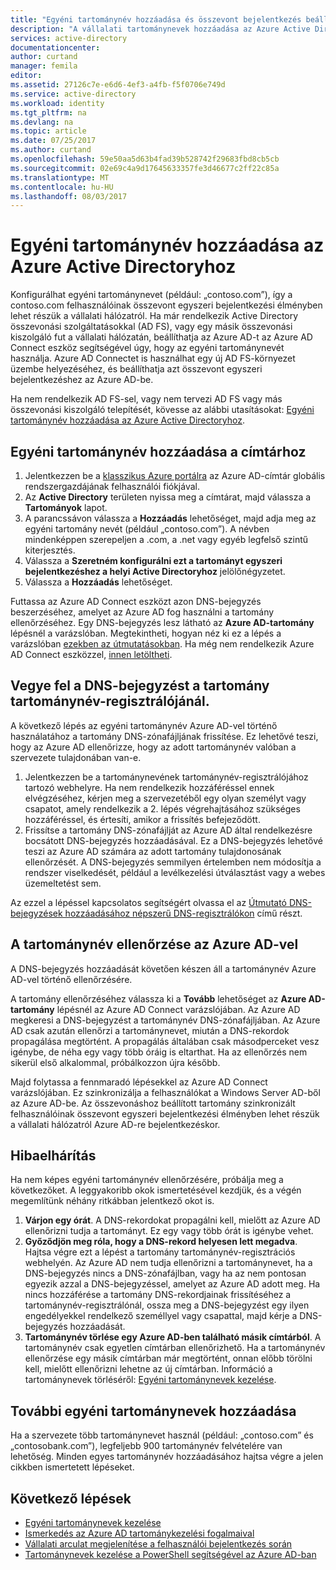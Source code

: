 ```yaml
---
title: "Egyéni tartománynév hozzáadása és összevont bejelentkezés beállítása az Azure Active Directoryhoz | Microsoft Docs"
description: "A vállalati tartománynevek hozzáadása az Azure Active Directoryhoz az összevont bejelentkezés beállításához az Azure Active Directory és a saját helyszíni összevont megoldás között"
services: active-directory
documentationcenter: 
author: curtand
manager: femila
editor: 
ms.assetid: 27126c7e-e6d6-4ef3-a4fb-f5f0706e749d
ms.service: active-directory
ms.workload: identity
ms.tgt_pltfrm: na
ms.devlang: na
ms.topic: article
ms.date: 07/25/2017
ms.author: curtand
ms.openlocfilehash: 59e50aa5d63b4fad39b528742f29683fbd8cb5cb
ms.sourcegitcommit: 02e69c4a9d17645633357fe3d46677c2ff22c85a
ms.translationtype: MT
ms.contentlocale: hu-HU
ms.lasthandoff: 08/03/2017
---
```

# <a name="add-your-custom-domain-name-to-azure-active-directory"></a>Egyéni tartománynév hozzáadása az Azure Active Directoryhoz
Konfigurálhat egyéni tartománynevet (például: „contoso.com”), így a contoso.com felhasználóinak összevont egyszeri bejelentkezési élményben lehet részük a vállalati hálózatról. Ha már rendelkezik Active Directory összevonási szolgáltatásokkal (AD FS), vagy egy másik összevonási kiszolgáló fut a vállalati hálózatán, beállíthatja az Azure AD-t az Azure AD Connect eszköz segítségével úgy, hogy az egyéni tartománynevét használja. Azure AD Connectet is használhat egy új AD FS-környezet üzembe helyezéséhez, és beállíthatja azt összevont egyszeri bejelentkezéshez az Azure AD-be.

Ha nem rendelkezik AD FS-sel, vagy nem tervezi AD FS vagy más összevonási kiszolgáló telepítését, kövesse az alábbi utasításokat: [Egyéni tartománynév hozzáadása az Azure Active Directoryhoz](active-directory-add-domain.md).

## <a name="add-a-custom-domain-name-to-your-directory"></a>Egyéni tartománynév hozzáadása a címtárhoz
1. Jelentkezzen be a [klasszikus Azure portálra](https://manage.windowsazure.com/) az Azure AD-címtár globális rendszergazdájának felhasználói fiókjával.
2. Az **Active Directory** területen nyissa meg a címtárat, majd válassza a **Tartományok** lapot.
3. A parancssávon válassza a **Hozzáadás** lehetőséget, majd adja meg az egyéni tartomány nevét (például „contoso.com”). A névben mindenképpen szerepeljen a .com, a .net vagy egyéb legfelső szintű kiterjesztés.
4. Válassza a **Szeretném konfigurálni ezt a tartományt egyszeri bejelentkezéshez a helyi Active Directoryhoz** jelölőnégyzetet.
5. Válassza a **Hozzáadás** lehetőséget.

Futtassa az Azure AD Connect eszközt azon DNS-bejegyzés beszerzéséhez, amelyet az Azure AD fog használni a tartomány ellenőrzéséhez. Egy DNS-bejegyzés lesz látható az **Azure AD-tartomány** lépésnél a varázslóban. Megtekintheti, hogyan néz ki ez a lépés a varázslóban [ezekben az útmutatásokban](connect/active-directory-aadconnect-get-started-custom.md#verify-the-azure-ad-domain-selected-for-federation). Ha még nem rendelkezik Azure AD Connect eszközzel, [innen letöltheti](http://go.microsoft.com/fwlink/?LinkId=615771).

## <a name="add-the-dns-entry-at-the-domain-name-registrar-for-the-domain"></a>Vegye fel a DNS-bejegyzést a tartomány tartománynév-regisztrálójánál.
A következő lépés az egyéni tartománynév Azure AD-vel történő használatához a tartomány DNS-zónafájljának frissítése. Ez lehetővé teszi, hogy az Azure AD ellenőrizze, hogy az adott tartománynév valóban a szervezete tulajdonában van-e.

1. Jelentkezzen be a tartománynevének tartománynév-regisztrálójához tartozó webhelyre. Ha nem rendelkezik hozzáféréssel ennek elvégzéséhez, kérjen meg a szervezetéből egy olyan személyt vagy csapatot, amely rendelkezik a 2. lépés végrehajtásához szükséges hozzáféréssel, és értesíti, amikor a frissítés befejeződött.
2. Frissítse a tartomány DNS-zónafájlját az Azure AD által rendelkezésre bocsátott DNS-bejegyzés hozzáadásával. Ez a DNS-bejegyzés lehetővé teszi az Azure AD számára az adott tartomány tulajdonosának ellenőrzését. A DNS-bejegyzés semmilyen értelemben nem módosítja a rendszer viselkedését, például a levélkezelési útválasztást vagy a webes üzemeltetést sem.

Az ezzel a lépéssel kapcsolatos segítségért olvassa el az [Útmutató DNS-bejegyzések hozzáadásához népszerű DNS-regisztrálókon](https://support.office.com/article/Create-DNS-records-for-Office-365-when-you-manage-your-DNS-records-b0f3fdca-8a80-4e8e-9ef3-61e8a2a9ab23/) című részt.

## <a name="verify-the-domain-name-with-azure-ad"></a>A tartománynév ellenőrzése az Azure AD-vel
A DNS-bejegyzés hozzáadását követően készen áll a tartománynév Azure AD-vel történő ellenőrzésére.

A tartomány ellenőrzéséhez válassza ki a **Tovább** lehetőséget az **Azure AD-tartomány** lépésnél az Azure AD Connect varázslójában. Az Azure AD megkeresi a DNS-bejegyzést a tartománynév DNS-zónafájljában. Az Azure AD csak azután ellenőrzi a tartománynevet, miután a DNS-rekordok propagálása megtörtént. A propagálás általában csak másodperceket vesz igénybe, de néha egy vagy több óráig is eltarthat. Ha az ellenőrzés nem sikerül első alkalommal, próbálkozzon újra később.

Majd folytassa a fennmaradó lépésekkel az Azure AD Connect varázslójában. Ez szinkronizálja a felhasználókat a Windows Server AD-ből az Azure AD-be. Az összevonáshoz beállított tartomány szinkronizált felhasználóinak összevont egyszeri bejelentkezési élményben lehet részük a vállalati hálózatról Azure AD-re bejelentkezéskor.

## <a name="troubleshooting"></a>Hibaelhárítás
Ha nem képes egyéni tartománynév ellenőrzésére, próbálja meg a következőket. A leggyakoribb okok ismertetésével kezdjük, és a végén megemlítünk néhány ritkábban jelentkező okot is.

1. **Várjon egy órát**. A DNS-rekordokat propagálni kell, mielőtt az Azure AD ellenőrizni tudja a tartományt. Ez egy vagy több órát is igénybe vehet.
2. **Győződjön meg róla, hogy a DNS-rekord helyesen lett megadva**. Hajtsa végre ezt a lépést a tartomány tartománynév-regisztrációs webhelyén. Az Azure AD nem tudja ellenőrizni a tartománynevet, ha a DNS-bejegyzés nincs a DNS-zónafájlban, vagy ha az nem pontosan egyezik azzal a DNS-bejegyzéssel, amelyet az Azure AD adott meg. Ha nincs hozzáférése a tartomány DNS-rekordjainak frissítéséhez a tartománynév-regisztrálónál, ossza meg a DNS-bejegyzést egy ilyen engedélyekkel rendelkező személlyel vagy csapattal, majd kérje a DNS-bejegyzés hozzáadását.
3. **Tartománynév törlése egy Azure AD-ben található másik címtárból**. A tartománynév csak egyetlen címtárban ellenőrizhető. Ha a tartománynév ellenőrzése egy másik címtárban már megtörtént, onnan előbb törölni kell, mielőtt ellenőrizni lehetne az új címtárban. Információ a tartománynevek törléséről: [Egyéni tartománynevek kezelése](active-directory-add-manage-domain-names.md).

## <a name="add-more-custom-domain-names"></a>További egyéni tartománynevek hozzáadása
Ha a szervezete több tartománynevet használ (például: „contoso.com” és „contosobank.com”), legfeljebb 900 tartománynév felvételére van lehetőség. Minden egyes tartománynév hozzáadásához hajtsa végre a jelen cikkben ismertetett lépéseket.

## <a name="next-steps"></a>Következő lépések
* [Egyéni tartománynevek kezelése](active-directory-add-manage-domain-names.md)
* [Ismerkedés az Azure AD tartománykezelési fogalmaival](active-directory-add-domain-concepts.md)
* [Vállalati arculat megjelenítése a felhasználói bejelentkezés során](active-directory-add-company-branding.md)
* [Tartománynevek kezelése a PowerShell segítségével az Azure AD-ban](https://msdn.microsoft.com/library/azure/e1ef403f-3347-4409-8f46-d72dafa116e0#BKMK_ManageDomains)

